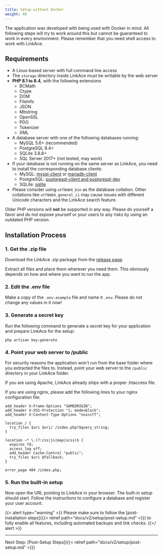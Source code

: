 ```yaml
---
title: Setup without Docker
weight: 40
---
```


The application was developed with being used with Docker in mind. All following steps will try to work around this but cannot be guaranteed to work in every environment. Please remember that you need shell access to work with LinkAce.

## Requirements

* A Linux-based server with full command line access
* The `storage` directory inside LinkAce must be writable by the web server
* **PHP 8.1 to 8.4**, with the following extensions
    * BCMath
    * Ctype
    * DOM
    * Fileinfo
    * JSON
    * Mbstring
    * OpenSSL
    * PDO
    * Tokenizer
    * XML
* A database server with one of the following databases running:
    * MySQL 5.6+ (recommended)
    * PostgreSQL 9.4+
    * SQLite 3.8.8+
    * SQL Server 2017+ (not tested, may work)
* If your database is not running on the same server as LinkAce, you need to install the corresponding database clients:
  * MySQL: [mysql-client](https://dev.mysql.com/doc/refman/8.4/en/mysql.html) or [mariadb-client](https://mariadb.com/docs/server/connect/clients/mariadb-client/)
  * PostgreSQL: [postgresql-client and postgresql-dev](https://www.postgresql.org/)
  * SQLite: [sqlite](https://sqlite.org/download.html)
* Please consider using `utf8mb4_bin` as the database collation. Other collations like `utf8mb4_general_ci` may cause issues with different Unicode characters and the LinkAce search feature.

Older PHP versions will **not** be supported in any way. Please do yourself a favor and do not expose yourself or your users to any risks by using an outdated PHP version.


## Installation Process

### 1. Get the .zip file

Download the LinkAce .zip package from the [release page](https://github.com/Kovah/LinkAce/releases/latest).

Extract all files and place them wherever you need them. This obviously depends on how and where you want to run the
app.

### 2. Edit the .env file

Make a copy of the `.env.example` file and name it `.env`. Please do not change any values in it now!

### 3. Generate a secret key

Run the following command to generate a secret key for your application and prepare LinkAce for the setup:

```
php artisan key:generate
```

### 4. Point your web server to /public

For security reasons the application won't run from the base folder where you extracted the files to. Instead, point your web server to the `/public` directory in your LinkAce folder.

If you are using Apache, LinkAce already ships with a proper .htaccess file.

If you are using nginx, please add the following lines to your nginx configuration file:

```
add_header X-Frame-Options "SAMEORIGIN";
add_header X-XSS-Protection "1; mode=block";
add_header X-Content-Type-Options "nosniff";

location / {
  try_files $uri $uri/ /index.php?$query_string;
}

location ~* \.(?:css|js|map|scss)$ {
  expires 7d;
  access_log off;
  add_header Cache-Control "public";
  try_files $uri @fallback;
}

error_page 404 /index.php;
```

### 5. Run the built-in setup

Now open the URL pointing to LinkAce in your browser. The built-in setup should start. Follow the instructions to configure a database and register your user account.

{{< alert type="warning" >}}
Please make sure to follow the [post-installation steps]({{< relref path="docs/v2/setup/post-setup.md" >}}) to fully enable all features, including automated backups and link checks.
{{</ alert >}}

---

Next Step: [Post-Setup Steps]({{< relref path="docs/v2/setup/post-setup.md" >}})
